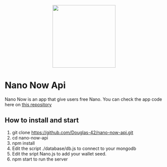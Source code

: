 <p align="center">
  <img src="https://user-images.githubusercontent.com/74717916/116129831-edd3f000-a6a0-11eb-9d80-b8796390569d.png" width="200px" height="auto" />
</p>

# Nano Now Api
Nano Now is an app that give users free Nano.
You can check the app code here on [this repository](https://github.com/Douglas-42/nano-now)


## How to install and start
1. git clone https://github.com/Douglas-42/nano-now-api.git <br>
2. cd nano-now-api <br>
3. npm install <br>
4. Edit the script ./database/db.js to connect to your mongodb
5. Edit the sript Nano.js to add your wallet seed.
6. npm start to run the server <br>
